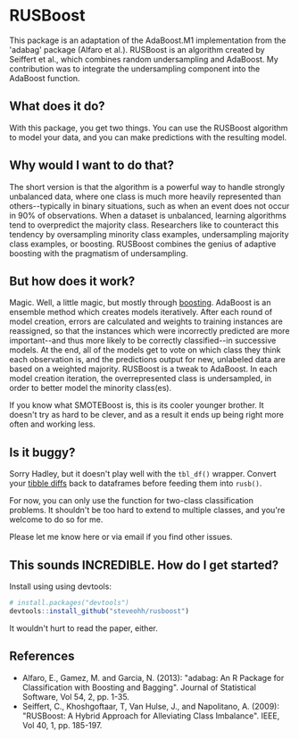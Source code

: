 # RUSBoost

This package is an adaptation of the AdaBoost.M1 implementation from the 'adabag' package (Alfaro et al.). RUSBoost is an algorithm created by Seiffert et al., which combines random undersampling and AdaBoost. My contribution was to integrate the undersampling component into the AdaBoost function. 

## What does it do?
With this package, you get two things. You can use the RUSBoost algorithm to model your data, and you can make predictions with the resulting model. 

## Why would I want to do that?
The short version is that the algorithm is a powerful way to handle strongly unbalanced data, where one class is much more heavily represented than others--typically in binary situations, such as when an event does not occur in 90% of observations. When a dataset is unbalanced, learning algorithms tend to overpredict the majority class. Researchers like to counteract this tendency by oversampling minority class examples, undersampling majority class examples, or boosting. RUSBoost combines  the genius of adaptive boosting with the pragmatism of undersampling.


## But how does it work?
Magic. Well, a little magic, but mostly through [boosting](http://www.cs.princeton.edu/~schapire/papers/explaining-adaboost.pdf). AdaBoost is an ensemble method which creates models iteratively. After each round of model creation, errors are calculated and weights to training instances are reassigned, so that the instances which were incorrectly predicted are more important--and thus more likely to be correctly classified--in successive models. At the end, all of the models get to vote on which class they think each observation is, and the predictions output for new, unlabeled data are based on a weighted majority. RUSBoost is a tweak to AdaBoost. In each model creation iteration, the overrepresented class is undersampled, in order to better model the minority class(es). 

 If you know what SMOTEBoost is, this is its cooler younger brother. It doesn't try as hard to be clever, and as a result it ends up being right more often and working less.

## Is it buggy?
Sorry Hadley, but it doesn't play well with the `tbl_df()` wrapper. Convert your [tibble diffs](https://twitter.com/hadleywickham/status/524200537861128192) back to dataframes before feeding them into `rusb()`.

For now, you can only use the function for two-class classification problems. It shouldn't be too hard to extend to multiple classes, and you're welcome to do so for me.

Please let me know here or via email if you find other issues.

## This sounds INCREDIBLE. How do I get started?

Install using using devtools:

```R
# install.packages("devtools")
devtools::install_github("steveohh/rusboost")
```
It wouldn't hurt to read the paper, either. 

## References

* Alfaro, E., Gamez, M. and Garcia, N. (2013): "adabag: An R Package for Classification with Boosting and Bagging". Journal of Statistical Software, Vol 54, 2, pp. 1-35.
* Seiffert, C., Khoshgoftaar, T, Van Hulse, J., and Napolitano, A. (2009): "RUSBoost: A Hybrid Approach for Alleviating Class Imbalance". IEEE, Vol 40, 1, pp. 185-197.
